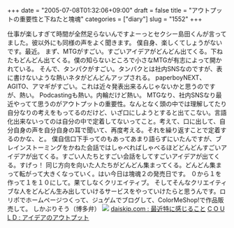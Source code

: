 +++
date = "2005-07-08T01:32:06+09:00"
draft = false
title = "アウトプットの重要性と下ねたと塊魂"
categories = ["diary"]
slug = "1552"
+++

仕事が楽しすぎて時間が全然足らないんですよーっとセクシー島田くんが言ってました。彼以外にも同様の声をよく聞きます。
僕自身、楽しくてしょうがないです。最近。
まず、MTGがすごい。すごいアイデアがどんどん出てくる。下ねたもどんどん出てくる。僕の知らないところで小さなMTGが有志によって開かれている。
そんで、タンパクがすごい。タンパクとは社内SNSなのですが、表に書けないような熱いネタがどんどんアップされる。
paperboyNEXT、AGITO、アマギがすごい。これは近々発表出来るんじゃないかと思うのですが、熱い。
Podcastingも熱い。内輪だけど熱い。
MTGなり、社内SNSなり最近やってて思うのがアウトプットの重要性。なんとなく頭の中では理解してたり自分なりの考えをもってるのだけど、いざ口にしようとすると出てこない。言語化出来ないってのは自分の中で定着してないってこと。考えて、口に出して、自分自身の声を自分自身の耳で聞いて、再度考える。それを繰り返すことで定着するのかな、と。
僕自信口下手ってのもあってあまり語らずにいたんですが、ブレインストーミングをかねた会話ではしゃべればしゃべるほどどんどんすごいアイデアが出てくる。すごい人たちとすごい会話をしてすごいアイデアが出てくる。すげっ！
同じ方向を向いた人たちがどんどん集まってくる。どんどん集まって転がって大きくなっていく。はい今日は塊魂２の発売日です。
０から１を作って１を１０にして。果てしなくクリエイティブ。
そしてそんなクリエイティブな人をどんどん生み出していけるサービスをやっていけたらと思うんです。ロリポでホームページつくって、ジュゲムでブログして、ColorMeShop!で作品販売して。
しかぶりそう（博多弁）
<img src="http://daiskip.com/blog/buuuu.jpg">
<a href="http://daiskip.com/blog/2005/07/07-2341.php" target="_blank">daiskip.com : 最近特に感じること</a>
<a href="http://www.yasuhisa.com/could/entries/000764.php" target="_blank">C O U L D : アイデアのアウトプット</a>
